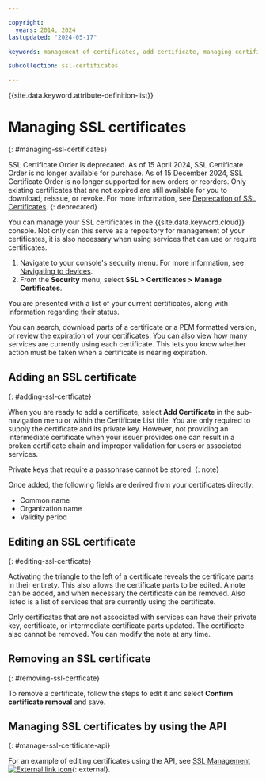 ```yaml
---

copyright:
  years: 2014, 2024
lastupdated: "2024-05-17"

keywords: management of certificates, add certificate, managing certificates

subcollection: ssl-certificates

---
```


{{site.data.keyword.attribute-definition-list}}

# Managing SSL certificates
{: #managing-ssl-certificates}

SSL Certificate Order is deprecated. As of 15 April 2024, SSL Certificate Order is no longer available for purchase. As of 15 December 2024,  SSL Certificate Order is no longer supported for new orders or reorders. Only existing certificates that are not expired are still available for you to download, reissue, or revoke. For more information, see [Deprecation of SSL Certificates](/docs/ssl-certificates?topic=ssl-certificates-deprecation).
{: deprecated}

You can manage your SSL certificates in the {{site.data.keyword.cloud}} console. Not only can this serve as a repository for management of your certificates, it is also necessary when using services that can use or require certificates.

1. Navigate to your console's security menu. For more information, see [Navigating to devices](//docs/ssl-certificates?topic=ssl-certificates-navigating-devices).
2. From the **Security** menu, select **SSL > Certificates > Manage Certificates**.

You are presented with a list of your current certificates, along with information regarding their status.

You can search, download parts of a certificate or a PEM formatted version, or review the expiration of your certificates. You can also view how many services are currently using each certificate. This lets you know whether action must be taken when a certificate is nearing expiration.

## Adding an SSL certificate
{: #adding-ssl-certficate}

When you are ready to add a certificate, select **Add Certificate** in the sub-navigation menu or within the Certificate List title. You are only required to supply the certificate and its private key. However, not providing an intermediate certificate when your issuer provides one can result in a broken certificate chain and improper validation for users or associated services.

Private keys that require a passphrase cannot be stored.
{: note}

Once added, the following fields are derived from your certificates directly:

* Common name
* Organization name
* Validity period

## Editing an SSL certificate
{: #editing-ssl-certficate}

Activating the triangle to the left of a certificate reveals the certificate parts in their entirety. This also allows the certificate parts to be edited. A note can be added, and when necessary the certificate can be removed. Also listed is a list of services that are currently using the certificate.

Only certificates that are not associated with services can have their private key, certificate, or intermediate certificate parts updated. The certificate also cannot be removed. You can modify the note at any time.

## Removing an SSL certificate
{: #removing-ssl-certficate}

To remove a certificate, follow the steps to edit it and select **Confirm certificate removal** and save.

## Managing SSL certificates by using the API
{: #manage-ssl-certificate-api}

For an example of editing certificates using the API, see [SSL Management ![External link icon](../../icons/launch-glyph.svg "External link icon")](http://sldn.softlayer.com/article/ssl-management){: external}.

